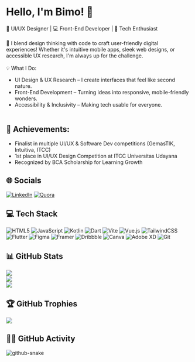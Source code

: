 # Hello, I'm Bimo! 👋
🎨 UI/UX Designer | 💻 Front-End Developer | 🤖 Tech Enthusiast<br><br>🚀 I blend design thinking with code to craft user-friendly digital experiences! Whether it's intuitive mobile apps, sleek web designs, or accessible UX research, I'm always up for the challenge.<br><br>
💡 What I Do:<br>
- UI Design & UX Research – I create interfaces that feel like second nature.<br>
- Front-End Development – Turning ideas into responsive, mobile-friendly wonders.<br>
- Accessibility & Inclusivity – Making tech usable for everyone.<br><br>

## 🏅 Achievements:
- Finalist in multiple UI/UX & Software Dev competitions (GemasTIK, Intuitiva, ITCC)
- 1st place in UI/UX Design Competition at ITCC Universitas Udayana
-  Recognized by BCA Scholarship for Learning Growth


## 🌐 Socials
[![LinkedIn](https://img.shields.io/badge/LinkedIn-%230077B5.svg?logo=linkedin&logoColor=white)](https://linkedin.com/in/sidiqbimo) [![Quora](https://img.shields.io/badge/Quora-%23B92B27.svg?logo=Quora&logoColor=white)](https://quora.com/profile/Sidiq-Pangestu) 

## 💻 Tech Stack
![HTML5](https://img.shields.io/badge/html5-%23E34F26.svg?style=flat&logo=html5&logoColor=white) ![JavaScript](https://img.shields.io/badge/javascript-%23323330.svg?style=flat&logo=javascript&logoColor=%23F7DF1E) ![Kotlin](https://img.shields.io/badge/kotlin-%237F52FF.svg?style=flat&logo=kotlin&logoColor=white) ![Dart](https://img.shields.io/badge/dart-%230175C2.svg?style=flat&logo=dart&logoColor=white) ![Vite](https://img.shields.io/badge/vite-%23646CFF.svg?style=flat&logo=vite&logoColor=white) ![Vue.js](https://img.shields.io/badge/vue.js-%2335495e.svg?style=flat&logo=vuedotjs&logoColor=%234FC08D) ![TailwindCSS](https://img.shields.io/badge/tailwindcss-%2338B2AC.svg?style=flat&logo=tailwind-css&logoColor=white) ![Flutter](https://img.shields.io/badge/Flutter-%2302569B.svg?style=flat&logo=Flutter&logoColor=white) ![Figma](https://img.shields.io/badge/figma-%23F24E1E.svg?style=flat&logo=figma&logoColor=white) ![Framer](https://img.shields.io/badge/Framer-black?style=flat&logo=framer&logoColor=blue) ![Dribbble](https://img.shields.io/badge/Dribbble-EA4C89?style=flat&logo=dribbble&logoColor=white) ![Canva](https://img.shields.io/badge/Canva-%2300C4CC.svg?style=flat&logo=Canva&logoColor=white) ![Adobe XD](https://img.shields.io/badge/Adobe%20XD-470137?style=flat&logo=Adobe%20XD&logoColor=#FF61F6) ![Git](https://img.shields.io/badge/git-%23F05033.svg?style=flat&logo=git&logoColor=white)

## 📊 GitHub Stats
![](https://github-readme-stats.vercel.app/api?username=sidiqbimo&theme=vue-dark&hide_border=false&include_all_commits=true&count_private=true)<br/>
![](https://nirzak-streak-stats.vercel.app/?user=sidiqbimo&theme=vue-dark&hide_border=false)<br/>
![](https://github-readme-stats.vercel.app/api/top-langs/?username=sidiqbimo&theme=vue-dark&hide_border=false&include_all_commits=true&count_private=true&layout=compact)

## 🏆 GitHub Trophies
![](https://github-profile-trophy.vercel.app/?username=sidiqbimo&theme=vue-dark&no-frame=false&no-bg=true&margin-w=4)

## 🧑‍💻 GitHub Activity
<!-- Proudly created with GPRM ( https://gprm.itsvg.in ) -->
<picture>
  <source media="(prefers-color-scheme: dark)" srcset="https://raw.githubusercontent.com/tobiasmeyhoefer/tobiasmeyhoefer/output/github-snake-dark.svg" />
  <source media="(prefers-color-scheme: light)" srcset="https://raw.githubusercontent.com/tobiasmeyhoefer/tobiasmeyhoefer/output/github-snake.svg" />
  <img alt="github-snake" src="https://raw.githubusercontent.com/tobiasmeyhoefer/tobiasmeyhoefer/output/github-snake.svg" />
</picture>
